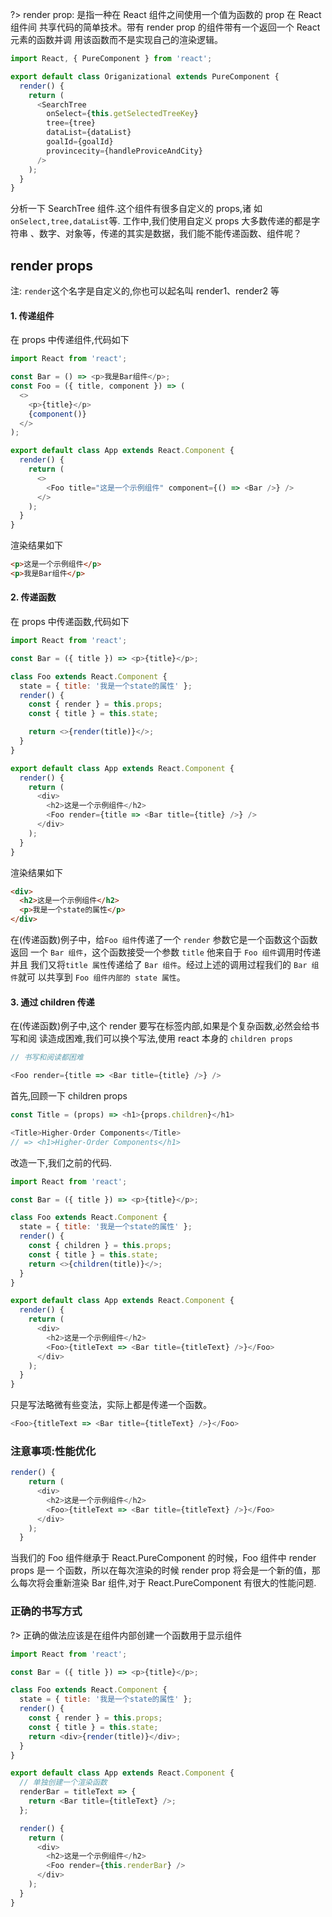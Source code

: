 ?> render prop: 是指一种在 React 组件之间使用一个值为函数的 prop 在 React 组件间
共享代码的简单技术。带有 render prop 的组件带有一个返回一个 React 元素的函数并调
用该函数而不是实现自己的渲染逻辑。

```javascript
import React, { PureComponent } from 'react';

export default class Origanizational extends PureComponent {
  render() {
    return (
      <SearchTree
        onSelect={this.getSelectedTreeKey}
        tree={tree}
        dataList={dataList}
        goalId={goalId}
        provincecity={handleProviceAndCity}
      />
    );
  }
}
```

分析一下 SearchTree 组件.这个组件有很多自定义的 props,诸
如`onSelect,tree,dataList`等. 工作中,我们使用自定义 props 大多数传递的都是字符串
、数字、对象等，传递的其实是数据，我们能不能传递函数、组件呢？

## render props

注: `render`这个名字是自定义的,你也可以起名叫 render1、render2 等

#### 1. 传递组件

在 props 中传递组件,代码如下

```javascript
import React from 'react';

const Bar = () => <p>我是Bar组件</p>;
const Foo = ({ title, component }) => (
  <>
    <p>{title}</p>
    {component()}
  </>
);

export default class App extends React.Component {
  render() {
    return (
      <>
        <Foo title="这是一个示例组件" component={() => <Bar />} />
      </>
    );
  }
}
```

渲染结果如下

```html
<p>这是一个示例组件</p>
<p>我是Bar组件</p>
```

#### 2. 传递函数

在 props 中传递函数,代码如下

```javascript
import React from 'react';

const Bar = ({ title }) => <p>{title}</p>;

class Foo extends React.Component {
  state = { title: '我是一个state的属性' };
  render() {
    const { render } = this.props;
    const { title } = this.state;

    return <>{render(title)}</>;
  }
}

export default class App extends React.Component {
  render() {
    return (
      <div>
        <h2>这是一个示例组件</h2>
        <Foo render={title => <Bar title={title} />} />
      </div>
    );
  }
}
```

渲染结果如下

```html
<div>
  <h2>这是一个示例组件</h2>
  <p>我是一个state的属性</p>
</div>
```

在(传递函数)例子中，给`Foo 组件`传递了一个 `render` 参数它是一个函数这个函数返回
一个 `Bar 组件`，这个函数接受一个参数 `title` 他来自于 `Foo 组件`调用时传递并且
我们又将`title 属性`传递给了 `Bar 组件`。经过上述的调用过程我们的 `Bar 组件`就可
以共享到 `Foo 组件内部的 state 属性`。

#### 3. 通过 children 传递

在(传递函数)例子中,这个 render 要写在标签内部,如果是个复杂函数,必然会给书写和阅
读造成困难,我们可以换个写法,使用 react 本身的 `children props`

```javascript
// 书写和阅读都困难

<Foo render={title => <Bar title={title} />} />
```

首先,回顾一下 children props

```javascript
const Title = (props) => <h1>{props.children}</h1>

<Title>Higher-Order Components</Title>
// => <h1>Higher-Order Components</h1>
```

改造一下,我们之前的代码.

```javascript
import React from 'react';

const Bar = ({ title }) => <p>{title}</p>;

class Foo extends React.Component {
  state = { title: '我是一个state的属性' };
  render() {
    const { children } = this.props;
    const { title } = this.state;
    return <>{children(title)}</>;
  }
}

export default class App extends React.Component {
  render() {
    return (
      <div>
        <h2>这是一个示例组件</h2>
        <Foo>{titleText => <Bar title={titleText} />}</Foo>
      </div>
    );
  }
}
```

只是写法略微有些变法，实际上都是传递一个函数。

```javascript
<Foo>{titleText => <Bar title={titleText} />}</Foo>
```

### 注意事项:性能优化

```javascript
render() {
    return (
      <div>
        <h2>这是一个示例组件</h2>
        <Foo>{titleText => <Bar title={titleText} />}</Foo>
      </div>
    );
  }
```

当我们的 Foo 组件继承于 React.PureComponent 的时候，Foo 组件中 render props 是一
个函数，所以在每次渲染的时候 render prop 将会是一个新的值，那么每次将会重新渲染
Bar 组件,对于 React.PureComponent 有很大的性能问题.

### 正确的书写方式

?> 正确的做法应该是在组件内部创建一个函数用于显示组件

```javascript
import React from 'react';

const Bar = ({ title }) => <p>{title}</p>;

class Foo extends React.Component {
  state = { title: '我是一个state的属性' };
  render() {
    const { render } = this.props;
    const { title } = this.state;
    return <div>{render(title)}</div>;
  }
}

export default class App extends React.Component {
  // 单独创建一个渲染函数
  renderBar = titleText => {
    return <Bar title={titleText} />;
  };

  render() {
    return (
      <div>
        <h2>这是一个示例组件</h2>
        <Foo render={this.renderBar} />
      </div>
    );
  }
}
```

<!-- 1. [Render Props - React](https://react.docschina.org/docs/render-props.html)
2. [[译]使用 Render props 吧！](https://juejin.im/post/5a3087746fb9a0450c4963a5) -->
